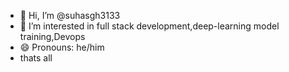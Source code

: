 - 👋 Hi, I’m @suhasgh3133
- 👀 I’m interested in  full stack development,deep-learning model training,Devops
- 😄 Pronouns: he/him
- thats all

<!---
suhasgh3133/suhasgh3133 is a ✨ special ✨ repository because its `README.md` (this file) appears on your GitHub profile.
You can click the Preview link to take a look at your changes.
--->

